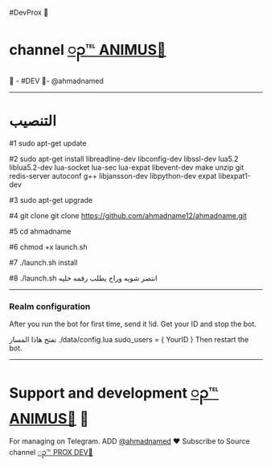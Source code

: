 #DevProx 🔱
# channel [ၣ℡ ANIMUS🔵](https://telegram.me/ahmadnameddd)
👮 - #DEV 🏻-  @ahmadnamed
* * *


# التنصيب
#1
sudo apt-get update

#2
sudo apt-get install libreadline-dev libconfig-dev libssl-dev lua5.2 liblua5.2-dev lua-socket lua-sec lua-expat libevent-dev make unzip git redis-server autoconf g++ libjansson-dev libpython-dev expat libexpat1-dev

#3
sudo apt-get upgrade

#4
git clone git clone https://github.com/ahmadname12/ahmadname.git

#5
cd ahmadname

#6
chmod +x launch.sh

#7
./launch.sh install

#8
./launch.sh انتضر شويه وراح يطلب رقمه خليه
* * *

### Realm configuration

After you run the bot for first time, send it !id. Get your ID and stop the bot.

تفتح هاذا المسار ./data/config.lua 
  sudo_users = {
    YourID
  }
Then restart the bot.
* * *

# Support and development [ၣ℡ ANIMUS🔵](https://telegram.me/ahmadnameddd) 🐾

For managing on Telegram.
ADD [@ahmadnamed](https://telegram.me/ahmadnamed) ❤️
Subscribe to Source channel [ၣ℡ PROX DEV🔵](https://telegram.me/ahmadnameddd) 
